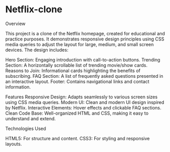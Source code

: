 # Netflix-clone

Overview

This project is a clone of the Netflix homepage, created for educational and practice purposes. It demonstrates responsive design principles using CSS media queries to adjust the layout for large, medium, and small screen devices. The design includes:

Hero Section: Engaging introduction with call-to-action buttons.
Trending Section: A horizontally scrollable list of trending movie/show cards.
Reasons to Join: Informational cards highlighting the benefits of subscribing.
FAQ Section: A list of frequently asked questions presented in an interactive layout.
Footer: Contains navigational links and contact information.

Features
Responsive Design: Adapts seamlessly to various screen sizes using CSS media queries.
Modern UI: Clean and modern UI design inspired by Netflix.
Interactive Elements: Hover effects and clickable FAQ sections.
Clean Code Base: Well-organized HTML and CSS, making it easy to understand and extend.


Technologies Used

HTML5: For structure and content.
CSS3: For styling and responsive layouts.


